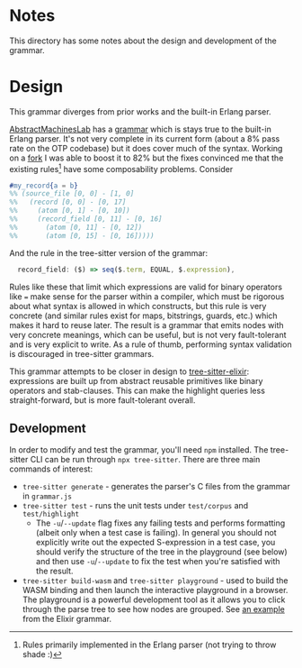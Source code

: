 # Notes

This directory has some notes about the design and development of the
grammar.

# Design

This grammar diverges from prior works and the built-in Erlang parser.

[AbstractMachinesLab](https://github.com/AbstractMachinesLab) has a
[grammar](https://github.com/AbstractMachinesLab/tree-sitter-erlang)
which is stays true to the built-in Erlang parser. It's
not very complete in its current form (about a 8% pass rate
on the OTP codebase) but it does cover much of the syntax. Working on a
[fork](https://github.com/AbstractMachinesLab/tree-sitter-erlang/compare/AbstractMachinesLab:9d5fd0c...the-mikedavis:78a5aed)
I was able to boost it to 82% but the fixes convinced me that the existing
rules[^1] have some composability problems. Consider

[^1]: Rules primarily implemented in the Erlang parser (not trying to throw shade :)

```erl
#my_record{a = b}
%% (source_file [0, 0] - [1, 0]
%%   (record [0, 0] - [0, 17]
%%     (atom [0, 1] - [0, 10])
%%     (record_field [0, 11] - [0, 16]
%%       (atom [0, 11] - [0, 12])
%%       (atom [0, 15] - [0, 16]))))
```

And the rule in the tree-sitter version of the grammar:

```js
  record_field: ($) => seq($.term, EQUAL, $.expression),
```

Rules like these that limit which expressions are valid for binary operators
like `=` make sense for the parser within a compiler, which must be rigorous
about what syntax is allowed in which constructs, but this rule is very
concrete (and similar rules exist for maps, bitstrings, guards, etc.) which
makes it hard to reuse later. The result is a grammar that emits nodes with
very concrete meanings, which can be useful, but is not very fault-tolerant
and is very explicit to write. As a rule of thumb, performing syntax validation
is discouraged in tree-sitter grammars.

This grammar attempts to be closer in design to
[tree-sitter-elixir](https://github.com/tree-sitter/tree-sitter-elixir):
expressions are built up from abstract reusable primitives like binary
operators and stab-clauses. This can make the highlight queries less
straight-forward, but is more fault-tolerant overall.

## Development

In order to modify and test the grammar, you'll need `npm` installed.
The tree-sitter CLI can be run through `npx tree-sitter`. There are
three main commands of interest:

- `tree-sitter generate` - generates the parser's C files from
  the grammar in `grammar.js`
- `tree-sitter test` - runs the unit tests under `test/corpus` and
  `test/highlight`
    - The `-u`/`--update` flag fixes any failing tests and performs formatting
      (albeit only when a test case is failing). In general you should not
      explicitly write out the expected S-expression in a test case, you
      should verify the structure of the tree in the playground (see below)
      and then use `-u`/`--update` to fix the test when you're satisfied with
      the result.
- `tree-sitter build-wasm` and `tree-sitter playground` - used to build the
  WASM binding and then launch the interactive playground in a browser. The
  playground is a powerful development tool as it allows you to click through
  the parse tree to see how nodes are grouped. See [an
  example](https://elixir-lang.org/tree-sitter-elixir/) from the Elixir
  grammar.
